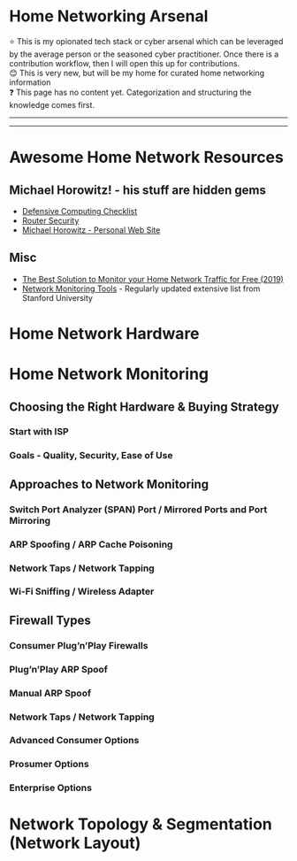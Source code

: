 # Home Networking Arsenal

<aside>
⭐ This is my opionated tech stack or cyber arsenal which can be leveraged by the average person or the seasoned cyber practitioner. Once there is a contribution workflow, then I will open this up for contributions.

</aside>

<aside>
😊 This is very new, but will be my home for curated home networking information

</aside>

<aside>
❓ This page has no content yet. Categorization and structuring the knowledge comes first.

</aside>

---

---

# Awesome Home Network Resources

## Michael Horowitz! - his stuff are hidden gems

- [Defensive Computing Checklist](https://defensivecomputingchecklist.com/#tikytoky)
- [Router Security](https://routersecurity.org/)
- [Michael Horowitz - Personal Web Site](https://www.michaelhorowitz.com/)

## Misc

- [The Best Solution to Monitor your Home Network Traffic for Free (2019)](https://lazyadmin.nl/home-network/free-home-network-monitoring-software/)
- [Network Monitoring Tools](https://www.slac.stanford.edu/xorg/nmtf/nmtf-tools.html) - Regularly updated extensive list from Stanford University

# Home Network Hardware

# Home Network Monitoring

## Choosing the Right Hardware & Buying Strategy

### Start with ISP

### Goals - Quality, Security, Ease of Use

## Approaches to Network Monitoring

### Switch Port Analyzer (SPAN) Port / Mirrored Ports and Port Mirroring

### ARP Spoofing / ARP Cache Poisoning

### Network Taps / Network Tapping

### Wi-Fi Sniffing / Wireless Adapter

## Firewall Types

### Consumer Plug’n’Play Firewalls

### Plug’n’Play ARP Spoof

### Manual ARP Spoof

### Network Taps / Network Tapping

### Advanced Consumer Options

### Prosumer Options

### Enterprise Options

# Network Topology & Segmentation (Network Layout)